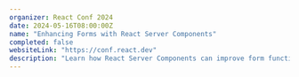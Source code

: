 ```yaml
---
organizer: React Conf 2024
date: 2024-05-16T08:00:00Z
name: "Enhancing Forms with React Server Components"
completed: false
websiteLink: "https://conf.react.dev"
description: "Learn how React Server Components can improve form functionality, with insights on benefits like faster load times and streamlined server-side processing. Discover practical strategies for integrating RSC into forms to enhance user experience and simplify front-end complexities."
---
```

